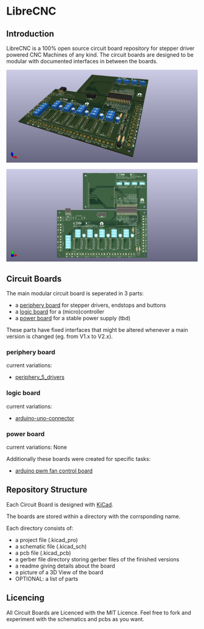 # LibreCNC

## Introduction

LibreCNC is a 100% open source circuit board repository for stepper driver powered CNC Machines of any kind. The circuit boards are designed to be modular with documented interfaces in between the boards.

![connected_birdview](images/connected_birdview.png)

![connected_top](images/connected_top.png)

## Circuit Boards

The main modular circuit board is seperated in 3 parts:
- a [periphery board](#periphery-board) for stepper drivers, endstops and buttons
- a [logic board](#logic-board) for a (micro)controller
- a [power board](#power-board) for a stable power supply (tbd)

These parts have fixed interfaces that might be altered whenever a main version is changed (eg. from V1.x to V2.x).

### periphery board

current variations:
- [periphery_5_drivers](./periphery_5_drivers/README.md)

### logic board

current variations:
- [arduino-uno-connector](./arduino-uno-connector/README.md)

### power board

current variations:
None

Additionally these boards were created for specific tasks:
- [arduino pwm fan control board](./fan-control/README.md)

## Repository Structure

Each Circuit Board is designed with [KiCad](https://www.kicad.org/). 

The boards are stored within a directory with the corrsponding name.

Each directory consists of:
- a project file (.kicad_pro)
- a schematic file (.kicad_sch)
- a pcb file (.kicad_pcb)
- a gerber file directory storing gerber files of the finished versions
- a readme giving details about the board
- a picture of a 3D View of the board
- OPTIONAL: a list of parts

## Licencing 

All Circuit Boards are Licenced with the MIT Licence. Feel free to fork and experiment with the schematics and pcbs as you want.